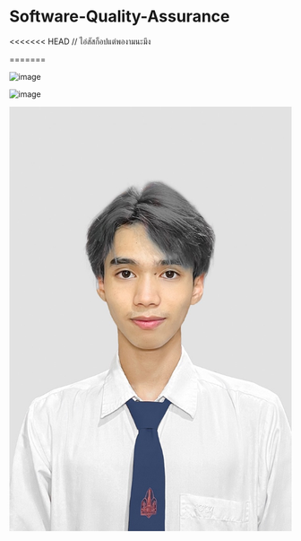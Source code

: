 # Software-Quality-Assurance
<<<<<<< HEAD
// ไอ่สัสก็อปแต่พองามนะมึง

=======

![image](https://imgur.com/jszBIl6.jpg)

![image](https://imgur.com/VNn3YK4.jpg)

![studentphoto](https://github.com/Puriwt/Software-Quality-Assurance/blob/main/media/puriwat.jpg)
